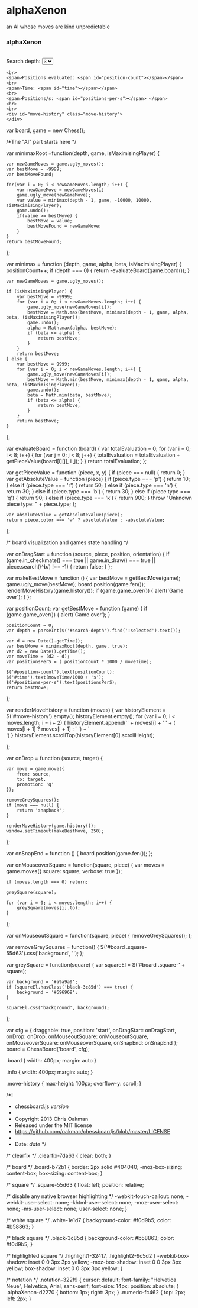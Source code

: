 # alphaXenon
an AI whose moves are kind unpredictable
<!-- Used to get images -->
<base href="http://chessboardjs.com/" />
<h3 class="board">
alphaXenon
</h3> 
<div id="board" class="board"></div>
<br>
<div class="info">
    Search depth:
    <select id="search-depth">
        <option value="1">1</option>
        <option value="2">2</option>
        <option value="3" selected>3</option>
        <option value="4">4</option>
        <option value="5">5</option>
    </select>

    <br>
    <span>Positions evaluated: <span id="position-count"></span></span>
    <br>
    <span>Time: <span id="time"></span></span>
    <br>
    <span>Positions/s: <span id="positions-per-s"></span> </span>
    <br>
    <br>
    <div id="move-history" class="move-history">
    </div>
</div>

var board,
    game = new Chess();

/*The "AI" part starts here */

var minimaxRoot =function(depth, game, isMaximisingPlayer) {

    var newGameMoves = game.ugly_moves();
    var bestMove = -9999;
    var bestMoveFound;

    for(var i = 0; i < newGameMoves.length; i++) {
        var newGameMove = newGameMoves[i]
        game.ugly_move(newGameMove);
        var value = minimax(depth - 1, game, -10000, 10000, !isMaximisingPlayer);
        game.undo();
        if(value >= bestMove) {
            bestMove = value;
            bestMoveFound = newGameMove;
        }
    }
    return bestMoveFound;
};

var minimax = function (depth, game, alpha, beta, isMaximisingPlayer) {
    positionCount++;
    if (depth === 0) {
        return -evaluateBoard(game.board());
    }

    var newGameMoves = game.ugly_moves();

    if (isMaximisingPlayer) {
        var bestMove = -9999;
        for (var i = 0; i < newGameMoves.length; i++) {
            game.ugly_move(newGameMoves[i]);
            bestMove = Math.max(bestMove, minimax(depth - 1, game, alpha, beta, !isMaximisingPlayer));
            game.undo();
            alpha = Math.max(alpha, bestMove);
            if (beta <= alpha) {
                return bestMove;
            }
        }
        return bestMove;
    } else {
        var bestMove = 9999;
        for (var i = 0; i < newGameMoves.length; i++) {
            game.ugly_move(newGameMoves[i]);
            bestMove = Math.min(bestMove, minimax(depth - 1, game, alpha, beta, !isMaximisingPlayer));
            game.undo();
            beta = Math.min(beta, bestMove);
            if (beta <= alpha) {
                return bestMove;
            }
        }
        return bestMove;
    }
};

var evaluateBoard = function (board) {
    var totalEvaluation = 0;
    for (var i = 0; i < 8; i++) {
        for (var j = 0; j < 8; j++) {
            totalEvaluation = totalEvaluation + getPieceValue(board[i][j], i ,j);
        }
    }
    return totalEvaluation;
};



var getPieceValue = function (piece, x, y) {
    if (piece === null) {
        return 0;
    }
    var getAbsoluteValue = function (piece) {
        if (piece.type === 'p') {
            return 10;
        } else if (piece.type === 'r') {
            return 50;
        } else if (piece.type === 'n') {
            return 30;
        } else if (piece.type === 'b') {
            return 30;
        } else if (piece.type === 'q') {
            return 90;
        } else if (piece.type === 'k') {
            return 900;
        }
        throw "Unknown piece type: " + piece.type;
    };

    var absoluteValue = getAbsoluteValue(piece);
    return piece.color === 'w' ? absoluteValue : -absoluteValue;
};


/* board visualization and games state handling */

var onDragStart = function (source, piece, position, orientation) {
    if (game.in_checkmate() === true || game.in_draw() === true ||
        piece.search(/^b/) !== -1) {
        return false;
    }
};

var makeBestMove = function () {
    var bestMove = getBestMove(game);
    game.ugly_move(bestMove);
    board.position(game.fen());
    renderMoveHistory(game.history());
    if (game.game_over()) {
        alert('Game over'); 
    }
};


var positionCount;
var getBestMove = function (game) {
    if (game.game_over()) {
        alert('Game over');
    }

    positionCount = 0;
    var depth = parseInt($('#search-depth').find(':selected').text());

    var d = new Date().getTime();
    var bestMove = minimaxRoot(depth, game, true);
    var d2 = new Date().getTime();
    var moveTime = (d2 - d);
    var positionsPerS = ( positionCount * 1000 / moveTime);

    $('#position-count').text(positionCount);
    $('#time').text(moveTime/1000 + 's');
    $('#positions-per-s').text(positionsPerS);
    return bestMove;
};

var renderMoveHistory = function (moves) {
    var historyElement = $('#move-history').empty();
    historyElement.empty();
    for (var i = 0; i < moves.length; i = i + 2) {
        historyElement.append('<span>' + moves[i] + ' ' + ( moves[i + 1] ? moves[i + 1] : ' ') + '</span><br>')
    }
    historyElement.scrollTop(historyElement[0].scrollHeight);

};

var onDrop = function (source, target) {

    var move = game.move({
        from: source,
        to: target,
        promotion: 'q'
    });

    removeGreySquares();
    if (move === null) {
        return 'snapback';
    }

    renderMoveHistory(game.history());
    window.setTimeout(makeBestMove, 250);
};

var onSnapEnd = function () {
    board.position(game.fen());
};

var onMouseoverSquare = function(square, piece) {
    var moves = game.moves({
        square: square,
        verbose: true
    });

    if (moves.length === 0) return;

    greySquare(square);

    for (var i = 0; i < moves.length; i++) {
        greySquare(moves[i].to);
    }
};

var onMouseoutSquare = function(square, piece) {
    removeGreySquares();
};

var removeGreySquares = function() {
    $('#board .square-55d63').css('background', '');
};

var greySquare = function(square) {
    var squareEl = $('#board .square-' + square);

    var background = '#a9a9a9';
    if (squareEl.hasClass('black-3c85d') === true) {
        background = '#696969';
    }

    squareEl.css('background', background);
};

var cfg = {
    draggable: true,
    position: 'start',
    onDragStart: onDragStart,
    onDrop: onDrop,
    onMouseoutSquare: onMouseoutSquare,
    onMouseoverSquare: onMouseoverSquare,
    onSnapEnd: onSnapEnd
};
board = ChessBoard('board', cfg);

.board {
    width: 400px;
    margin: auto
}

.info {
    width: 400px;
    margin: auto;
}

.move-history {
    max-height: 100px;
    overflow-y: scroll;
}

/*!
 * chessboard.js $version$
 *
 * Copyright 2013 Chris Oakman
 * Released under the MIT license
 * https://github.com/oakmac/chessboardjs/blob/master/LICENSE
 *
 * Date: $date$
 */

/* clearfix */
.clearfix-7da63 {
  clear: both;
}

/* board */
.board-b72b1 {
  border: 2px solid #404040;
  -moz-box-sizing: content-box;
  box-sizing: content-box;
}

/* square */
.square-55d63 {
  float: left;
  position: relative;

  /* disable any native browser highlighting */
  -webkit-touch-callout: none;
    -webkit-user-select: none;
     -khtml-user-select: none;
       -moz-user-select: none;
        -ms-user-select: none;
            user-select: none;
}

/* white square */
.white-1e1d7 {
  background-color: #f0d9b5;
  color: #b58863;
}

/* black square */
.black-3c85d {
  background-color: #b58863;
  color: #f0d9b5;
}

/* highlighted square */
.highlight1-32417, .highlight2-9c5d2 {
  -webkit-box-shadow: inset 0 0 3px 3px yellow;
  -moz-box-shadow: inset 0 0 3px 3px yellow;
  box-shadow: inset 0 0 3px 3px yellow;
}

/* notation */
.notation-322f9 {
  cursor: default;
  font-family: "Helvetica Neue", Helvetica, Arial, sans-serif;
  font-size: 14px;
  position: absolute;
}
.alphaXenon-d2270 {
  bottom: 1px;
  right: 3px;
}
.numeric-fc462 {
  top: 2px;
  left: 2px;
}
